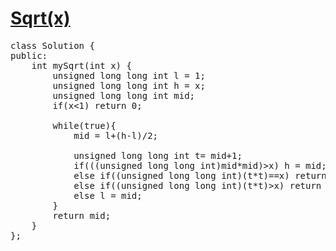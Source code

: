 # [Sqrt(x)](https://leetcode.com/problems/sqrtx/)

<pre>
class Solution {
public:
    int mySqrt(int x) {
        unsigned long long int l = 1;
        unsigned long long int h = x;
        unsigned long long int mid;
        if(x<1) return 0;
        
        while(true){
            mid = l+(h-l)/2;
            
            unsigned long long int t= mid+1;
            if(((unsigned long long int)mid*mid)>x) h = mid;
            else if((unsigned long long int)(t*t)==x) return t;
            else if((unsigned long long int)(t*t)>x) return mid;
            else l = mid;
        }
        return mid;
    }
};
</pre>
